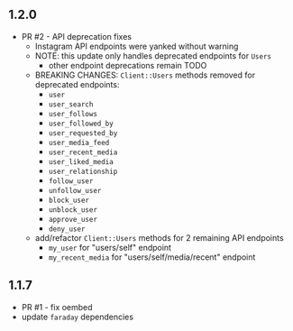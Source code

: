 1.2.0
----------
- PR #2 - API deprecation fixes
  - Instagram API endpoints were yanked without warning
  - NOTE: this update only handles deprecated endpoints for `Users`
    - other endpoint deprecations remain TODO
  - BREAKING CHANGES: `Client::Users` methods removed for deprecated endpoints:
    - `user`
    - `user_search`
    - `user_follows`
    - `user_followed_by`
    - `user_requested_by`
    - `user_media_feed`
    - `user_recent_media`
    - `user_liked_media`
    - `user_relationship`
    - `follow_user`
    - `unfollow_user`
    - `block_user`
    - `unblock_user`
    - `approve_user`
    - `deny_user`
  - add/refactor `Client::Users` methods for 2 remaining API endpoints
    - `my_user` for "users/self" endpoint
    - `my_recent_media` for "users/self/media/recent" endpoint

1.1.7
----------
- PR #1 - fix oembed
- update `faraday` dependencies
